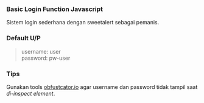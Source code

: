 ### Basic Login Function Javascript
Sistem login sederhana dengan sweetalert sebagai pemanis.
  
### Default U/P  
> username: user  
> password: pw-user
 
  
### Tips
Gunakan tools [obfustcator.io](https://obfuscator.io/) agar username dan password tidak tampil saat _di-inspect element_.
